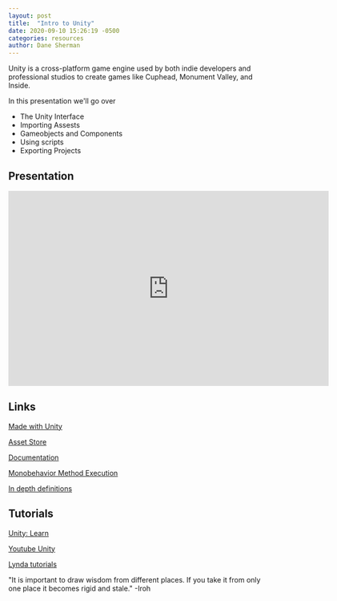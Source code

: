 ```yaml
---
layout: post
title:  "Intro to Unity"
date: 2020-09-10 15:26:19 -0500
categories: resources
author: Dane Sherman
---
```


Unity is a cross-platform game engine used by both indie developers and professional studios to create games like Cuphead, Monument Valley, and Inside. 

In this presentation we'll go over
 * The Unity Interface
 * Importing Assests
 * Gameobjects and Components 
 * Using scripts 
 * Exporting Projects
 
## Presentation

<iframe src="https://docs.google.com/presentation/d/e/2PACX-1vSmYFsVJUyliDQusJlK8WjDE7AfDMrUwHPpR_qy_8uFeZ4uOQg6AfBLTl7UR_w1cUY_KI2Yg55fJkA3/embed?start=false&loop=false&delayms=60000" frameborder="0" width="640" height="389" allowfullscreen="true" mozallowfullscreen="true" webkitallowfullscreen="true"></iframe>

## Links

[Made with Unity](https://unity3d.com/games-made-with-unity)

[Asset Store](https://assetstore.unity.com/)

[Documentation](https://docs.unity3d.com/Manual/index.html)

[Monobehavior Method Execution](http://2.bp.blogspot.com/-VvuOwreuVis/UI_1OEWarXI/AAAAAAAAAGk/Q91ebHRfEDs/s1600/unity+lifetime.png)

[In depth definitions](https://www.cs.umd.edu/class/spring2018/cmsc425/Lects/lect03-unity.pdf)

## Tutorials

[Unity: Learn](https://learn.unity.com/)

[Youtube Unity](https://www.youtube.com/user/Unity3D)

[Lynda tutorials](https://www.lynda.com/Unity-training-tutorials/1242-0.html)

"It is important to draw wisdom from different places. If you take it from only one place it becomes rigid and stale." 
-Iroh
